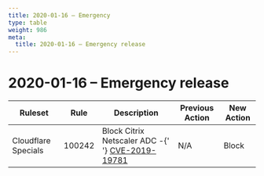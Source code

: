 ```yaml
---
title: 2020-01-16 – Emergency
type: table
weight: 986
meta:
  title: 2020-01-16 – Emergency release
---
```


# 2020-01-16 – Emergency release

<TableWrap><table style="width: 100%">

<thead>
  <tr>
    <th>Ruleset</th>
    <th>Rule</th>
    <th>Description</th>
    <th>Previous Action</th>
    <th>New Action</th>
  </tr>
</thead>
<tbody>
  <tr>
    <td>Cloudflare Specials</td>
    <td>100242</td>
    <td>
      Block Citrix Netscaler ADC -{' '}
      <a href="https://nvd.nist.gov/vuln/detail/CVE-2019-19781">CVE-2019-19781</a>
    </td>
    <td>N/A</td>
    <td>Block</td>
  </tr>
</tbody>

</table></TableWrap>